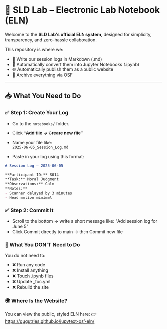 # 🧠 SLD Lab – Electronic Lab Notebook (ELN)

Welcome to the **SLD Lab's official ELN system**, designed for simplicity, transparency, and zero-hassle collaboration.

This repository is where we:
- 📝 Write our session logs in Markdown (.md)
- 🤖 Automatically convert them into Jupyter Notebooks (.ipynb)
- 🌐 Automatically publish them as a public website
- 🔗 Archive everything via OSF

---

## 📥 What You Need to Do

### ✅ Step 1: Create Your Log
- Go to the `notebooks/` folder.
- Click **“Add file → Create new file”**
- Name your file like:  
  `2025-06-05_Session_Log.md`

- Paste in your log using this format:

```markdown
# Session Log – 2025-06-05

**Participant ID:** S014  
**Task:** Moral Judgment  
**Observations:** Calm  
**Notes:**
- Scanner delayed by 3 minutes  
- Head motion minimal
```

### ✅ Step 2: Commit It
- Scroll to the bottom → write a short message like: "Add session log for June 5"
- Click Commit directly to main → then Commit new file

### 🚫 What You DON’T Need to Do
You do not need to:
- ❌ Run any code
- ❌ Install anything
- ❌ Touch .ipynb files
- ❌ Update _toc.yml
- ❌ Rebuild the site

### 🌍 Where Is the Website?
You can view the public, styled ELN here:
👉 https://gugutries.github.io/jupytext-osf-eln/
